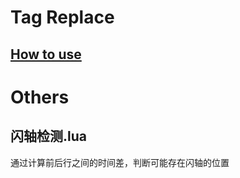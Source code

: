 # Tag Replace
## [How to use](https://github.com/op200/Tag-Replace_for_Aegisub/wiki)

# Others
## 闪轴检测.lua
通过计算前后行之间的时间差，判断可能存在闪轴的位置
